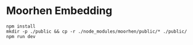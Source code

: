# Moorhen Embedding

```
npm install
mkdir -p ./public && cp -r ./node_modules/moorhen/public/* ./public/
npm run dev
```
